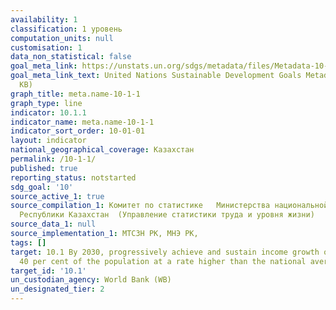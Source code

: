 ```yaml
---
availability: 1
classification: 1 уровень
computation_units: null
customisation: 1
data_non_statistical: false
goal_meta_link: https://unstats.un.org/sdgs/metadata/files/Metadata-10-01-01.pdf
goal_meta_link_text: United Nations Sustainable Development Goals Metadata (PDF 221
  KB)
graph_title: meta.name-10-1-1
graph_type: line
indicator: 10.1.1
indicator_name: meta.name-10-1-1
indicator_sort_order: 10-01-01
layout: indicator
national_geographical_coverage: Казахстан
permalink: /10-1-1/
published: true
reporting_status: notstarted
sdg_goal: '10'
source_active_1: true
source_compilation_1: Комитет по статистике   Министерства национальной экономики
  Республики Казахстан  (Управление статистики труда и уровня жизни)
source_data_1: null
source_implementation_1: МТСЗН РК, МНЭ РК,
tags: []
target: 10.1 By 2030, progressively achieve and sustain income growth of the bottom
  40 per cent of the population at a rate higher than the national average
target_id: '10.1'
un_custodian_agency: World Bank (WB)
un_designated_tier: 2
---
```

